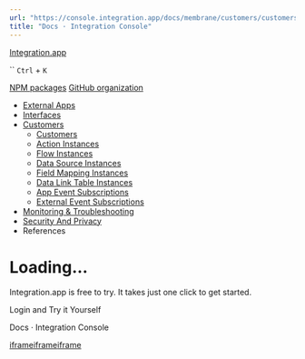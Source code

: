 ```yaml
---
url: "https://console.integration.app/docs/membrane/customers/customers"
title: "Docs · Integration Console"
---
```


[Integration.app](https://integration.app/)

`` `Ctrl` + `K`

[NPM packages](https://www.npmjs.com/~integration.app) [GitHub organization](https://github.com/integration-app)

- [External Apps](https://console.integration.app/docs/membrane/apps)
- [Interfaces](https://console.integration.app/docs/membrane/interfaces)
- [Customers](https://console.integration.app/docs/membrane/customers)
  - [Customers](https://console.integration.app/docs/membrane/customers/customers)
  - [Action Instances](https://console.integration.app/docs/membrane/customers/action-instances)
  - [Flow Instances](https://console.integration.app/docs/membrane/customers/flow-instances)
  - [Data Source Instances](https://console.integration.app/docs/membrane/customers/data-source-instances)
  - [Field Mapping Instances](https://console.integration.app/docs/membrane/customers/field-mapping-instances)
  - [Data Link Table Instances](https://console.integration.app/docs/membrane/customers/data-link-table-instances)
  - [App Event Subscriptions](https://console.integration.app/docs/membrane/customers/app-event-subscriptions)
  - [External Event Subscriptions](https://console.integration.app/docs/membrane/customers/external-event-subscriptions)
- [Monitoring & Troubleshooting](https://console.integration.app/docs/membrane/monitoring)
- [Security And Privacy](https://console.integration.app/docs/membrane/security-and-privacy)
- References

# Loading...

Integration.app is free to try. It takes just one click to get started.

Login and Try it Yourself

Docs · Integration Console

[iframe](https://td.doubleclick.net/td/rul/11398203743?random=1747732697457&cv=11&fst=1747732697457&fmt=3&bg=ffffff&guid=ON&async=1&gtm=45je55j0h2v9171934834z8892090687za200zb892090687&gcd=13l3l3l3l1l1&dma=0&tag_exp=101509157~103116025~103130498~103130500~103136993~103136995~103200001~103207802~103233427~103252644~103252646~103263073~103301114~103301116&ptag_exp=101509157~103116026~103130495~103130497~103136993~103136995~103200004~103207802~103233427~103252644~103252646~103263073~103301114~103301116&u_w=1280&u_h=1024&url=https%3A%2F%2Fconsole.integration.app%2Fdocs%2Fmembrane%2Fcustomers%2Fcustomers&hn=www.googleadservices.com&frm=0&tiba=Docs%20%C2%B7%20Integration%20Console&npa=0&pscdl=noapi&auid=1692102597.1747732697&uaa=x86&uab=64&uafvl=Chromium%3B136.0.7103.113%7CGoogle%2520Chrome%3B136.0.7103.113%7CNot.A%252FBrand%3B99.0.0.0&uamb=0&uam=&uap=Linux%20x86_64&uapv=6.6.72&uaw=0&fledge=1&data=event%3Dgtag.config)[iframe](https://td.doubleclick.net/td/rul/11474966929?random=1747732697502&cv=11&fst=1747732697502&fmt=3&bg=ffffff&guid=ON&async=1&gtm=45je55j0h2v9171934834z8892090687za200zb892090687&gcd=13l3l3l3l1l1&dma=0&tag_exp=101509157~103116025~103130498~103130500~103136993~103136995~103200001~103207802~103233427~103252644~103252646~103263073~103301114~103301116&ptag_exp=101509157~103116026~103130495~103130497~103136993~103136995~103200004~103207802~103233427~103252644~103252646~103263073~103301114~103301116&u_w=1280&u_h=1024&url=https%3A%2F%2Fconsole.integration.app%2Fdocs%2Fmembrane%2Fcustomers%2Fcustomers&hn=www.googleadservices.com&frm=0&tiba=Docs%20%C2%B7%20Integration%20Console&npa=0&pscdl=noapi&auid=1692102597.1747732697&uaa=x86&uab=64&uafvl=Chromium%3B136.0.7103.113%7CGoogle%2520Chrome%3B136.0.7103.113%7CNot.A%252FBrand%3B99.0.0.0&uamb=0&uam=&uap=Linux%20x86_64&uapv=6.6.72&uaw=0&fledge=1&data=event%3Dgtag.config)[iframe](https://td.doubleclick.net/td/rul/11474966929?random=1747732697515&cv=11&fst=1747732697515&fmt=3&bg=ffffff&guid=ON&async=1&gcl_ctr=1&gtm=45je55j0h2v9171934834z8892090687za200zb892090687&gcd=13l3l3l3l1l1&dma=0&tag_exp=101509157~103116025~103130498~103130500~103136993~103136995~103200001~103207802~103233427~103252644~103252646~103263073~103301114~103301116&ptag_exp=101509157~103116026~103130495~103130497~103136993~103136995~103200004~103207802~103233427~103252644~103252646~103263073~103301114~103301116&u_w=1280&u_h=1024&url=https%3A%2F%2Fconsole.integration.app%2Fdocs%2Fmembrane%2Fcustomers%2Fcustomers&label=9M_TCKCTp5oaEJGz2N8q&hn=www.googleadservices.com&frm=0&tiba=Docs%20%C2%B7%20Integration%20Console&value=0&bttype=purchase&npa=0&pscdl=noapi&auid=1692102597.1747732697&uaa=x86&uab=64&uafvl=Chromium%3B136.0.7103.113%7CGoogle%2520Chrome%3B136.0.7103.113%7CNot.A%252FBrand%3B99.0.0.0&uamb=0&uam=&uap=Linux%20x86_64&uapv=6.6.72&uaw=0&ec_mode=a&fledge=1&capi=1&_tu=Cg&em=tv.1&ct_cookie_present=0)